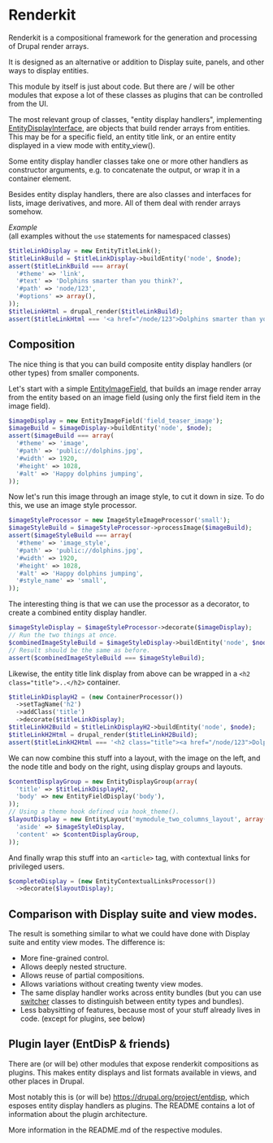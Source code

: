 # Renderkit

Renderkit is a compositional framework for the generation and processing of Drupal render arrays.

It is designed as an alternative or addition to Display suite, panels, and other ways to display entities.

This module by itself is just about code. But there are / will be other modules that expose a lot of these classes as plugins that can be controlled from the UI.

The most relevant group of classes, "entity display handlers", implementing [EntityDisplayInterface](src/EntityDisplay/EntityDisplayInterface.php), are objects that build render arrays from entities. This may be for a specific field, an entity title link, or an entire entity displayed in a view mode with entity_view().

Some entity display handler classes take one or more other handlers as constructor arguments, e.g. to concatenate the output, or wrap it in a container element.

Besides entity display handlers, there are also classes and interfaces for lists, image derivatives, and more. All of them deal with render arrays somehow.

*Example*  
(all examples without the `use` statements for namespaced classes)

```php
$titleLinkDisplay = new EntityTitleLink();
$titleLinkBuild = $titleLinkDisplay->buildEntity('node', $node);
assert($titleLinkBuild === array(
  '#theme' => 'link',
  '#text' => 'Dolphins smarter than you think?',
  '#path' => 'node/123',
  '#options' => array(),
));
$titleLinkHtml = drupal_render($titleLinkBuild);
assert($titleLinkHtml === '<a href="/node/123">Dolphins smarter than you think?</a>');
```

## Composition

The nice thing is that you can build composite entity display handlers (or other types) from smaller components.

Let's start with a simple [EntityImageField](src/EntityImage/EntityImageField.php), that builds an image render array from the entity based on an image field (using only the first field item in the image field).

```php
$imageDisplay = new EntityImageField('field_teaser_image');
$imageBuild = $imageDisplay->buildEntity('node', $node);
assert($imageBuild === array(
  '#theme' => 'image',
  '#path' => 'public://dolphins.jpg',
  '#width' => 1920,
  '#height' => 1028,
  '#alt' => 'Happy dolphins jumping',
));
```

Now let's run this image through an image style, to cut it down in size. To do this, we use an image style processor.

```php
$imageStyleProcessor = new ImageStyleImageProcessor('small');
$imageStyleBuild = $imageStyleProcessor->processImage($imageBuild);
assert($imageStyleBuild === array(
  '#theme' => 'image_style',
  '#path' => 'public://dolphins.jpg',
  '#width' => 1920,
  '#height' => 1028,
  '#alt' => 'Happy dolphins jumping',
  '#style_name' => 'small',
));
```

The interesting thing is that we can use the processor as a decorator, to create a combined entity display handler.

```php
$imageStyleDisplay = $imageStyleProcessor->decorate($imageDisplay);
// Run the two things at once.
$combinedImageStyleBuild = $imageStyleDisplay->buildEntity('node', $node);
// Result should be the same as before.
assert($combinedImageStyleBuild === $imageStyleBuild);
```

Likewise, the entity title link display from above can be wrapped in a `<h2 class="title">..</h2>` container.

```php
$titleLinkDisplayH2 = (new ContainerProcessor())
  ->setTagName('h2')
  ->addClass('title')
  ->decorate($titleLinkDisplay);
$titleLinkH2Build = $titleLinkDisplayH2->buildEntity('node', $node);
$titleLinkH2Html = drupal_render($titleLinkH2Build);
assert($titleLinkH2Html === '<h2 class="title"><a href="/node/123">Dolphins smarter than you think?</a></h2>');
```

We can now combine this stuff into a layout, with the image on the left, and the node title and body on the right, using display groups and layouts.

```php
$contentDisplayGroup = new EntityDisplayGroup(array(
  'title' => $titleLinkDisplayH2,
  'body' => new EntityFieldDisplay('body'),
));
// Using a theme hook defined via hook_theme().
$layoutDisplay = new EntityLayout('mymodule_two_columns_layout', array(
  'aside' => $imageStyleDisplay,
  'content' => $contentDisplayGroup,
));
```

And finally wrap this stuff into an `<article>` tag, with contextual links for privileged users.

```php
$completeDisplay = (new EntityContextualLinksProcessor())
  ->decorate($layoutDisplay);
```

## Comparison with Display suite and view modes.

The result is something similar to what we could have done with Display suite and entity view modes. The difference is:
- More fine-grained control.
- Allows deeply nested structure.
- Allows reuse of partial compositions.
- Allows variations without creating twenty view modes.
- The same display handler works across entity bundles (but you can use [switcher](src/EntityDisplay/Switcher) classes to distinguish between entity types and bundles).
- Less babysitting of features, because most of your stuff already lives in code. (except for plugins, see below)

## Plugin layer (EntDisP & friends)

There are (or will be) other modules that expose renderkit compositions as plugins. This makes entity displays and list formats available in views, and other places in Drupal.
 
Most notably this is (or will be) https://drupal.org/project/entdisp, which esposes entity display handlers as plugins. The README contains a lot of information about the plugin architecture.

More information in the README.md of the respective modules.
